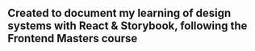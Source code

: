 

## Created to document my learning of design systems with React & Storybook, following the Frontend Masters course

